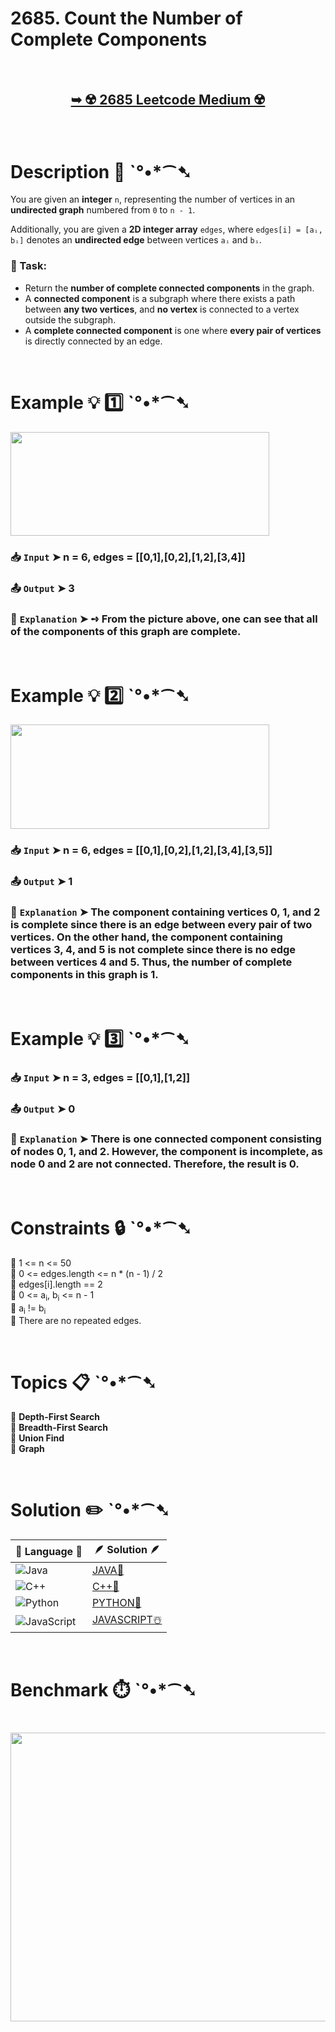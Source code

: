 # 2685. Count the Number of Complete Components

</br>

<h2 align="center"> 

<a href="https://leetcode.com/problems/count-the-number-of-complete-components/?envType=daily-question&envId=2025-03-22"><strong>➥ ☢️ 2685 Leetcode Medium ☢️ </strong></a>
</h2>

</br>

# Description 📜 ˋ°•*⁀➷

You are given an **integer** `n`, representing the number of vertices in an **undirected graph** numbered from `0` to `n - 1`.

Additionally, you are given a **2D integer array** `edges`, where `edges[i] = [aᵢ, bᵢ]` denotes an **undirected edge** between vertices `aᵢ` and `bᵢ`.

### 🔹 Task:

- Return the **number of complete connected components** in the graph.
- A **connected component** is a subgraph where there exists a path between **any two vertices**, and **no vertex** is connected to a vertex outside the subgraph.
- A **complete connected component** is one where **every pair of vertices** is directly connected by an edge.


</br>

# Example 💡 1️⃣ ˋ°•*⁀➷

<img src="https://github.com/user-attachments/assets/6260f93f-27ca-4718-9122-c59262410e5b" width="414px" height="166.88px"/>

  ### 📥 `Input`  ➤ n = 6, edges = [[0,1],[0,2],[1,2],[3,4]]

  ### 📤 `Output`  ➤ 3

  ### 🔦 `Explanation`  ➤ ➺ From the picture above, one can see that all of the components of this graph are complete.

</br>

# Example 💡 2️⃣ ˋ°•*⁀➷

<img src="https://github.com/user-attachments/assets/dba9a820-1c36-474c-8c57-b7032a72bc5a" width="414px" height="166.88px" />

  ### 📥 `Input` ➤ n = 6, edges = [[0,1],[0,2],[1,2],[3,4],[3,5]]

  ### 📤 `Output`  ➤ 1

  ### 🔦 `Explanation` ➤ The component containing vertices 0, 1, and 2 is complete since there is an edge between every pair of two vertices. On the other hand, the component containing vertices 3, 4, and 5 is not complete since there is no edge between vertices 4 and 5. Thus, the number of complete components in this graph is 1.

</br>

# Example 💡 3️⃣ ˋ°•*⁀➷

  ### 📥 `Input` ➤ n = 3, edges = [[0,1],[1,2]]

  ### 📤 `Output`  ➤ 0

  ### 🔦 `Explanation`  ➤  There is one connected component consisting of nodes 0, 1, and 2. However, the component is incomplete, as node 0 and 2 are not connected. Therefore, the result is 0.

</br>

# Constraints 🔒 ˋ°•*⁀➷

🔹 1 <= n <= 50 </br>
🔹 0 <= edges.length <= n * (n - 1) / 2 </br>
🔹 edges[i].length == 2 </br>
🔹 0 <= a<sub>i</sub>, b<sub>i</sub> <= n - 1 </br>
🔹 a<sub>i</sub> != b<sub>i</sub> </br>
🔹 There are no repeated edges. </br>

</br>

# Topics 📋 ˋ°•*⁀➷

🔸 **Depth-First Search**  </br>
🔸 **Breadth-First Search**  </br>
🔸 **Union Find**  </br>
🔸 **Graph**  </br>

</br>

# Solution ✏️ ˋ°•*⁀➷

| 📒 Language 📒  | 🪶 Solution 🪶 |
| ------------- | ------------- |
|  ![Java](https://img.shields.io/badge/java-%23ED8B00.svg?style=for-the-badge&logo=openjdk&logoColor=white)  | [JAVA🍁](https://github.com/Prakhar-002/LEETCODE/blob/main/%F0%9F%8D%84%20Daily%20Challenge%202025%20%F0%9F%8D%B3/%F0%9F%94%AC%20Examine%20Thoroughly%20%F0%9F%A7%AC/03%20Mar%20%F0%9F%8C%BC/22%20-%2003%20-%202025%20---%202685.%20Count%20the%20Number%20of%20Complete%20Components%20%E2%98%83%EF%B8%8F%20%F0%9F%8D%81%20%F0%9F%8D%B0%20%F0%9F%8E%B2/%F0%9F%8D%81JAVA%20-%202685.%20Count%20the%20Number%20of%20Complete%20Components.java) |
|  ![C++](https://img.shields.io/badge/c++-%2300599C.svg?style=for-the-badge&logo=c%2B%2B&logoColor=white)  | [C++🎲](https://github.com/Prakhar-002/LEETCODE/blob/main/%F0%9F%8D%84%20Daily%20Challenge%202025%20%F0%9F%8D%B3/%F0%9F%94%AC%20Examine%20Thoroughly%20%F0%9F%A7%AC/03%20Mar%20%F0%9F%8C%BC/22%20-%2003%20-%202025%20---%202685.%20Count%20the%20Number%20of%20Complete%20Components%20%E2%98%83%EF%B8%8F%20%F0%9F%8D%81%20%F0%9F%8D%B0%20%F0%9F%8E%B2/%F0%9F%8E%B2CPP%20-%202685.%20Count%20the%20Number%20of%20Complete%20Components.cpp)  |
|  ![Python](https://img.shields.io/badge/python-3670A0?style=for-the-badge&logo=python&logoColor=ffdd54)    | [PYTHON🍰](https://github.com/Prakhar-002/LEETCODE/blob/main/%F0%9F%8D%84%20Daily%20Challenge%202025%20%F0%9F%8D%B3/%F0%9F%94%AC%20Examine%20Thoroughly%20%F0%9F%A7%AC/03%20Mar%20%F0%9F%8C%BC/22%20-%2003%20-%202025%20---%202685.%20Count%20the%20Number%20of%20Complete%20Components%20%E2%98%83%EF%B8%8F%20%F0%9F%8D%81%20%F0%9F%8D%B0%20%F0%9F%8E%B2/%F0%9F%8D%B0PYTHON%20-%202685.%20Count%20the%20Number%20of%20Complete%20Components.py) |
| ![JavaScript](https://img.shields.io/badge/javascript-%23323330.svg?style=for-the-badge&logo=javascript&logoColor=%23F7DF1E)   | [JAVASCRIPT☃️](https://github.com/Prakhar-002/LEETCODE/blob/main/%F0%9F%8D%84%20Daily%20Challenge%202025%20%F0%9F%8D%B3/%F0%9F%94%AC%20Examine%20Thoroughly%20%F0%9F%A7%AC/03%20Mar%20%F0%9F%8C%BC/22%20-%2003%20-%202025%20---%202685.%20Count%20the%20Number%20of%20Complete%20Components%20%E2%98%83%EF%B8%8F%20%F0%9F%8D%81%20%F0%9F%8D%B0%20%F0%9F%8E%B2/%E2%98%83%EF%B8%8FJAVASCRIPT%20-%202685.%20Count%20the%20Number%20of%20Complete%20Components.js) |

</br>

# Benchmark ⏱️ ˋ°•*⁀➷

<h1  align="center" >

<img src ="" width = "700px" height="462px" />

</h1>
